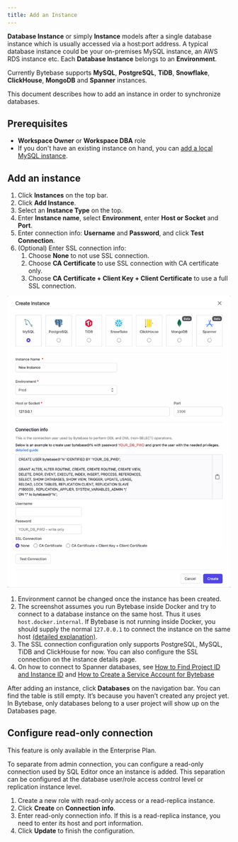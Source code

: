 ```yaml
---
title: Add an Instance
---
```


**Database Instance** or simply **Instance** models after a single database instance which is usually accessed via a host:port address. A typical database instance could be your on-premises MySQL instance, an AWS RDS instance etc. Each **Database Instance** belongs to an **Environment**.

Currently Bytebase supports **MySQL**, **PostgreSQL**, **TiDB**, **Snowflake**, **ClickHouse**, **MongoDB** and **Spanner** instances.

This document describes how to add an instance in order to synchronize databases.

## Prerequisites

- **Workspace Owner** or **Workspace DBA** role
- If you don't have an existing instance on hand, you can [add a local MySQL instance](/docs/get-started/install/local-mysql-instance).

## Add an instance

1. Click **Instances** on the top bar.
1. Click **Add Instance**.
1. Select an **Instance Type** on the top.
1. Enter **Instance name**, select **Environment**, enter **Host or Socket** and **Port**.
1. Enter connection info: **Username** and **Password**, and click **Test Connection**.
1. (Optional) Enter SSL connection info:
   1. Choose **None** to not use SSL connection.
   1. Choose **CA Certificate** to use SSL connection with CA certificate only.
   1. Choose **CA Certificate + Client Key + Client Certificate** to use a full SSL connection.

![create-an-instance](/static/docs/get-started/configure-workspace/add-an-instance/add-an-instance.webp)

<hint-block type="info">

1. Environment cannot be changed once the instance has been created.
1. The screenshot assumes you run Bytebase inside Docker and try to connect to a database instance on the same host. Thus it uses `host.docker.internal`. If Bytebase is not running inside Docker, you should supply the normal `127.0.0.1` to connect the instance on the same host [(detailed explanation)](https://stackoverflow.com/a/24326540/235983).
1. The SSL connection configuration only supports PostgreSQL, MySQL, TiDB and ClickHouse for now. You can also configure the SSL connection on the instance details page.
1. On how to connect to Spanner databases, see [How to Find Project ID and Instance ID](/docs/how-to/spanner/how-to-find-project-id-and-instance-id) and [How to Create a Service Account for Bytebase](/docs/how-to/spanner/how-to-create-a-service-account-for-bytebase)

</hint-block>

After adding an instance, click **Databases** on the navigation bar. You can find the table is still empty. It’s because you haven’t created any project yet. In Bytebase, only databases belong to a user project will show up on the Databases page.

## Configure read-only connection
<hint-block type="info">

This feature is only available in the Enterprise Plan.

</hint-block>

To separate from admin connection, you can configure a read-only connection used by SQL Editor once an instance is added. This separation can be configured at the database user/role access control level or replication instance level.

1. Create a new role with read-only access or a read-replica instance.
1. Click **Create** on **Connection info**.
1. Enter read-only connection info. If this is a read-replica instance, you need to enter its host and port information.
1. Click **Update** to finish the configuration.
